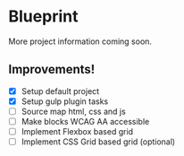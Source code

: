 # Blueprint

More project information coming soon.

## Improvements!
- [x] Setup default project
- [x] Setup gulp plugin tasks
- [ ] Source map html, css and js
- [ ] Make blocks WCAG AA accessible
- [ ] Implement Flexbox based grid
- [ ] Implement CSS Grid based grid (optional)
